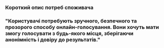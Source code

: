 ### Короткий опис потреб споживача
### "Користувачі потребують зручного, безпечного та прозорого способу онлайн-голосування. Вони хочуть мати змогу голосувати з будь-якого місця, зберігаючи анонімність і довіру до результатів."